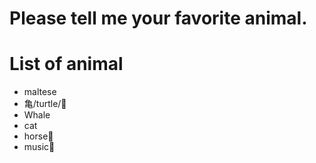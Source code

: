 # Please tell me your favorite animal.

# List of animal
- maltese
- 亀/turtle/🐢
- Whale
- cat
- horse🐴
- music🎵
